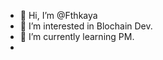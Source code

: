 - 👋 Hi, I’m @Fthkaya
- 👀 I’m interested in Blochain Dev.
- 🌱 I’m currently learning PM.
- 

<!---
Fthkaya/Fthkaya is a ✨ special ✨ repository because its `README.md` (this file) appears on your GitHub profile.
You can click the Preview link to take a look at your changes.
--->
